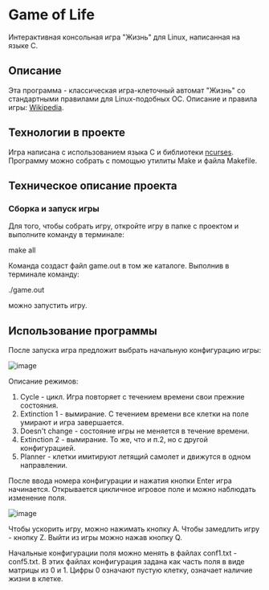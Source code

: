 # Game of Life
Интерактивная консольная игра "Жизнь" для Linux, написанная на языке С.
## Описание
Эта программа - классическая игра-клеточный автомат "Жизнь" со стандартными правилами для Linux-подобных ОС. Описание и правила игры: [Wikipedia](https://ru.wikipedia.org/wiki/Игра_«Жизнь»).
## Технологии в проекте
Игра написана с использованием языка С и библиотеки [ncurses](https://ru.wikipedia.org/wiki/Ncurses). Программу можно собрать с помощью утилиты Make и файла Makefile.
## Техническое описание проекта
### Сборка и запуск игры
Для того, чтобы собрать игру, откройте игру в папке с проектом и выполните команду в терминале:

make all

Команда создаст файл game.out в том же каталоге. Выполнив в терминале команду:

./game.out

можно запустить игру.
## Использование программы
После запуска игра предложит выбрать начальную конфигурацию игры:

![image](https://github.com/futurewillbeours/game_of_life/assets/134860207/7d4161a3-2d1c-4a65-b492-1db9cf9a072c)

Описание режимов:
1. Cycle - цикл. Игра повторяет с течением времени свои прежние состояния.
2. Extinction 1 - вымирание. С течением времени все клетки на поле умирают и игра завершается.
3. Doesn't change - состояние игры не меняется в течение времени.
4. Extinction 2 - вымирание. То же, что и п.2, но с другой конфигурацией.
5. Planner - клетки имитируют летящий самолет и движутся в одном направлении.

После ввода номера конфигурации и нажатия кнопки Enter игра начинается. Открывается цикличное игровое поле и можно наблюдать изменение поля.

![image](https://github.com/futurewillbeours/game_of_life/assets/134860207/414e6196-5e35-403c-8df7-f3dd9a368bd8)


Чтобы ускорить игру, можно нажимать кнопку A. Чтобы замедлить игру - кнопку Z. Выйти из игры можно нажав кнопку Q.

Начальные конфигурации поля можно менять в файлах conf1.txt - conf5.txt. В этих файлах конфигурация задана как часть поля в виде матрицы из 0 и 1. Цифры 0 означают пустую клетку,  означает наличие жизни в клетке.
